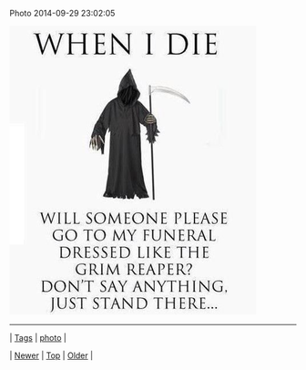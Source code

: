 <!--
title: Photo 2014-09-29 23
date: 2020-06-28T15:27:00.388Z
tags: photo
-->


Photo 2014-09-29 23:02:05

![](98759287324-0.jpg)

<!--BOTTOM-POST-NAVIGATION-->
---

| [Tags](tags.md) | [photo](tag-photo.md) |

| [Newer](98755960994.md) | [Top](index.md) | [Older](98759589029.md) |
